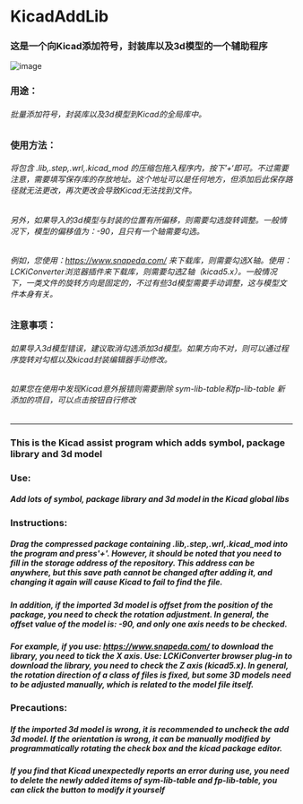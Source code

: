 # KicadAddLib

### 这是一个向Kicad添加符号，封装库以及3d模型的一个辅助程序
![image](https://user-images.githubusercontent.com/42341537/174654761-9fd4f20c-963f-4e36-a2a1-b2150214735e.png)

### 用途：

###### 批量添加符号，封装库以及3d模型到Kicad的全局库中。

### 使用方法：

###### 将包含 .lib,.step,.wrl,.kicad_mod 的压缩包拖入程序内，按下’+‘即可。不过需要注意，需要填写保存库的存放地址。这个地址可以是任何地方，但添加后此保存路径就无法更改，再次更改会导致Kicad无法找到文件。

###### 另外，如果导入的3d模型与封装的位置有所偏移，则需要勾选旋转调整。一般情况下，模型的偏移值为：-90，且只有一个轴需要勾选。

###### 例如，您使用：https://www.snapeda.com/ 来下载库，则需要勾选X轴。使用：LCKiConverter浏览器插件来下载库，则需要勾选Z轴（kicad5.x）。一般情况下，一类文件的旋转方向是固定的，不过有些3d模型需要手动调整，这与模型文件本身有关。

### 注意事项：

###### 如果导入3d模型错误，建议取消勾选添加3d模型。如果方向不对，则可以通过程序旋转对勾框以及kicad封装编辑器手动修改。

###### 如果您在使用中发现Kicad意外报错则需要删除 sym-lib-table和fp-lib-table 新添加的项目，可以点击按钮自行修改

------------------------------------------------------------------------------------------------------------------------------------

### This is the Kicad assist program which adds symbol, package library and 3d model 

### Use:

##### Add lots of symbol, package library and 3d model in the Kicad global libs

### Instructions:

##### Drag the compressed package containing .lib,.step,.wrl,.kicad_mod into the program and press'+'. However, it should be noted that you need to fill in the storage address of the repository. This address can be anywhere, but this save path cannot be changed after adding it, and changing it again will cause Kicad to fail to find the file.

##### In addition, if the imported 3d model is offset from the position of the package, you need to check the rotation adjustment. In general, the offset value of the model is: -90, and only one axis needs to be checked.

##### For example, if you use: https://www.snapeda.com/ to download the library, you need to tick the X axis. Use: LCKiConverter browser plug-in to download the library, you need to check the Z axis (kicad5.x). In general, the rotation direction of a class of files is fixed, but some 3D models need to be adjusted manually, which is related to the model file itself.

### Precautions:

##### If the imported 3d model is wrong, it is recommended to uncheck the add 3d model. If the orientation is wrong, it can be manually modified by programmatically rotating the check box and the kicad package editor.

##### If you find that Kicad unexpectedly reports an error during use, you need to delete the newly added items of sym-lib-table and fp-lib-table, you can click the button to modify it yourself
